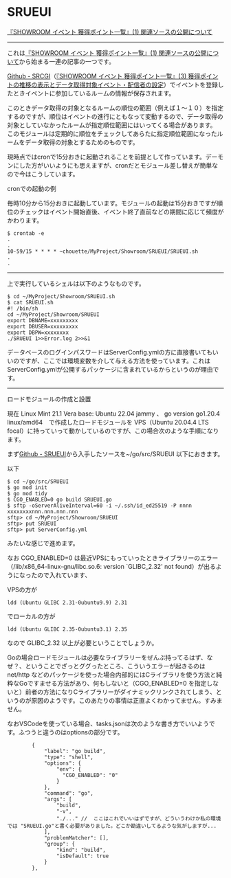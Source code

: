 # SRUEUI

[『SHOWROOM イベント 獲得ポイント一覧』(1) 関連ソースの公開について](https://zenn.dev/chouette2100/books/d8c28f8ff426b7/viewer/4fccae)

----------------------

これは[『SHOWROOM イベント 獲得ポイント一覧』(1) 関連ソースの公開について](https://zenn.dev/chouette2100/books/d8c28f8ff426b7/viewer/4fccae)から始まる一連の記事の一つです。

[Github - SRCGI](https://github.com/Chouette2100/SRCGI)（[『SHOWROOM イベント 獲得ポイント一覧』(3) 獲得ポイントの推移の表示とデータ取得対象イベント・配信者の設定](https://zenn.dev/chouette2100/books/d8c28f8ff426b7/viewer/56ec9b)）でイベントを登録したときイベントに参加しているルームの情報が保存されます。

このときデータ取得の対象となるルームの順位の範囲（例えば１〜１０）を指定するのですが、順位はイベントの進行にともなって変動するので、データ取得の対象としていなかったルームが指定順位範囲にはいってくる場合があります。
このモジュールは定期的に順位をチェックしてあらたに指定順位範囲になったルームをデータ取得の対象とするためのものです。

現時点ではcronで15分おきに起動されることを前提として作っています。デーモンにした方がいいようにも思えますが、cronだとモジュール差し替えが簡単なので今はこうしています。

cronでの起動の例

毎時10分から15分おきに起動しています。モジュールの起動は15分おきですが順位のチェックはイベント開始直後、イベント終了直前などの期間に応じて頻度がかわります。

```
$ crontab -e
.
.
10-59/15 * * * * ~chouette/MyProject/Showroom/SRUEUI/SRUEUI.sh
. 
.
```


---

上で実行しているシェルは以下のようなものです。

```
$ cd ~/MyProject/Showroom/SRUEUI.sh
$ cat SRUEUI.sh
#! /bin/sh
cd ~/MyProject/Showroom/SRUEUI
export DBNAME=xxxxxxxxx
export DBUSER=xxxxxxxxx
export DBPW=xxxxxxxx
./SRUEUI 1>>Error.log 2>>&1
```

データベースのログインパスワードはServerConfig.ymlの方に直接書いてもいいのですが、ここでは環境変数を介して与える方法を使っています。これはServerConfig.ymlが公開するパッケージに含まれているからというのが理由です。

---

ロードモジュールの作成と設置

現在 Linux Mint 21.1 Vera base: Ubuntu 22.04 jammy 、 go version go1.20.4 linux/amd64　で作成したロードモジュールを VPS（Ubuntu 20.04.4 LTS focal）に持っていって動かしているのですが、この場合次のような手順になります。

まず[Github - SRUEUI](https://github.com/Chouette2100/SRUEUI)から入手したソースを~/go/src/SRUEUI 以下におきます。

以下

```
$ cd ~/go/src/SRUEUI
$ go mod init
$ go mod tidy
$ CGO_ENABLED=0 go build SRUEUI.go
$ sftp -oServerAliveInterval=60 -i ~/.ssh/id_ed25519 -P nnnn xxxxxxxxnnn.nnn.nnn.nnn
sftp> cd ~/MyProject/Showroom/SRUEUI
sftp> put SRUEUI
sftp> put ServerConfig.yml
```

みたいな感じで進めます。

なお CGO_ENABLED=0 は最近VPSにもっていったときライブラリーのエラー（/lib/x86_64-linux-gnu/libc.so.6: version `GLIBC_2.32' not found）が出るようになったので入れています、

VPSの方が
```
ldd (Ubuntu GLIBC 2.31-0ubuntu9.9) 2.31
```
でローカルの方が

```
ldd (Ubuntu GLIBC 2.35-0ubuntu3.1) 2.35
```
なので GLIBC_2.32 以上が必要ということでしょうか。

Goの場合ロードモジュールは必要なライブラリーをぜんぶ持ってるはず、なぜ？、ということでざっとググったところ、こういうエラーが起きるのはnet/http などのパッケージを使った場合内部的にはCライブラリを使う方法と純粋なGoですませる方法があり、何もしないと（CGO_ENABLED=0 を指定しないと）前者の方法になりCライブラリーがダイナミックリンクされてしまう、というのが原因のようです。このあたりの事情は正直よくわかってません。すみません。

なおVSCodeを使っている場合、tasks.jsonは次のような書き方でいいようです。ふつうと違うのはoptionsの部分です。

```
        {
            "label": "go build",
            "type": "shell",
            "options": {
                "env": {
                  "CGO_ENABLED": "0"
                }
            },
            "command": "go",
            "args": [
                "build",
                "-v",
                "./..." //  ここはこれでいいはずですが、どういうわけか私の環境では "SRUEUI.go"と書く必要がありました。どこか勘違いしてるような気がしますが...
            ],
            "problemMatcher": [],
            "group": {
                "kind": "build",
                "isDefault": true
            }
        },
```
